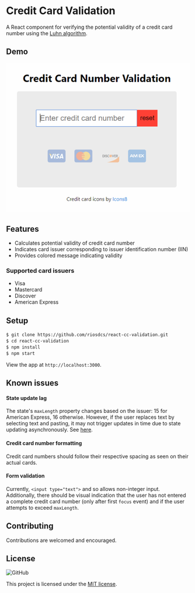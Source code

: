 # Credit Card Validation

A React component for verifying the potential validity of a credit card number using the [Luhn algorithm](https://en.wikipedia.org/wiki/Luhn_algorithm).

## Demo

![Demonstration](demo/demo.gif)

## Features

- Calculates potential validity of credit card number
- Indicates card issuer corresponding to issuer identification number (IIN)
- Provides colored message indicating validity

### Supported card issuers

- Visa
- Mastercard
- Discover
- American Express

## Setup

```bash
$ git clone https://github.com/riosdcs/react-cc-validation.git
$ cd react-cc-validation
$ npm install
$ npm start
```

View the app at `http://localhost:3000`.

## Known issues

#### State update lag
The state's `maxLength` property changes based on the issuer: 15 for American Express, 16 otherwise. However, if the user replaces text by selecting text and pasting, it may not trigger updates in time due to state updating asynchronously. See [here](demo/selection_error.gif).

#### Credit card number formatting
Credit card numbers should follow their respective spacing as seen on their actual cards.

#### Form validation
Currently, `<input type="text">` and so allows non-integer input. Additionally, there should be visual indication that the user has not entered a complete credit card number (only after first `focus` event) and if the user attempts to exceed `maxLength`.

## Contributing

Contributions are welcomed and encouraged.

## License

![GitHub](https://img.shields.io/github/license/riosdcs/react-cc-validation?color=blue)

This project is licensed under the [MIT license](LICENSE).